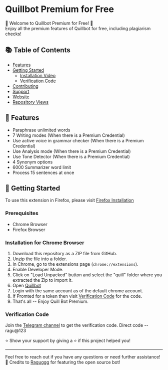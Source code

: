 # Quillbot Premium for Free

🎉 Welcome to Quillbot Premium for Free! 🎉  
Enjoy all the premium features of Quillbot for free, including plagiarism checks!  


## 📚 Table of Contents
- [Features](#-features)
- [Getting Started](#-getting-started)
  - [Installation Video](#installation-video)
  - [Verification Code](#verification-code)
- [Contributing](#-contributing)
- [Support](#-support)
- [Website](#-website)
- [Repository Views](#-repository-views)

## 🌟 Features
- Paraphrase unlimited words
- 7 Writing modes (When there is a Premium Credential)
- Use active voice in grammar checker (When there is a Premium Credential)
- Use Analysis mode (When there is a Premium Credential)
- Use Tone Detector (When there is a Premium Credential)
- 4 Synonym options
- 6000 Summarizer word limit
- Process 15 sentences at once

## 🚀 Getting Started
To use this extension in Firefox, please visit [Firefox Installation](https://github.com/Raguggg/quillbot-premium-for-free/tree/firefox)

### Prerequisites
- Chrome Browser
- Firefox Browser

### Installation for Chrome Browser
1. Download this repository as a ZIP file from GitHub.
2. Unzip the file into a folder.
3. In Chrome, go to the extensions page (`chrome://extensions`).
4. Enable Developer Mode.
5. Click on "Load Unpacked" button and select the "quill" folder where you extracted the Zip to import it.
6. Open [Quillbot](https://quillbot.com/)
7. Login with the same account as of the default chrome account.
8. If Promted for a token then visit [Verification Code](#verification-code) for the code.
9. That's all -- Enjoy Quill Bot Premium.

### Verification Code
Join the [Telegram channel](link_to_telegram_channel) to get the verification code.
Direct code -- ragu@123


⭐ Show your support by giving a ⭐️ if this project helped you!

---
Feel free to reach out if you have any questions or need further assistance! 🚀
Credits to [Raguggg](https://github.com/Raguggg) for featuring the open source bot!
